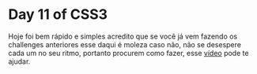 # Day 11 of CSS3

Hoje foi bem rápido e simples acredito que se você já vem fazendo os challenges anteriores esse daqui é moleza caso não, não se desespere cada um no seu ritmo, portanto procurem como fazer, esse [vídeo](https://www.youtube.com/watch?v=_w57bWIPZKE&t=9s) pode te ajudar.